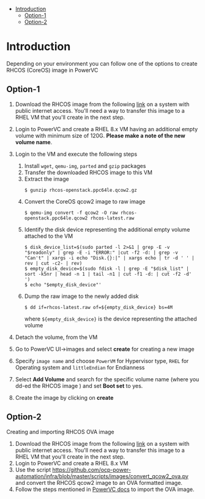 - [Introduction](#introduction)
  - [Option-1](#option-1)
  - [Option-2](#option-2)

# Introduction
Depending on your environment you can follow one of the options to create RHCOS (CoreOS) image in PowerVC

## Option-1

1. Download the RHCOS image from the following [link](https://mirror.openshift.com/pub/openshift-v4/ppc64le/dependencies/rhcos/4.8/latest/rhcos-openstack.ppc64le.qcow2.gz) on a system with public internet access.
You'll need a way to transfer this image to a RHEL VM that you'll create in the next step.
2. Login to PowerVC and create a RHEL 8.x VM having an additional empty volume with minimum size of 120G. **Please make a note of the new volume name**.
3. Login to the VM and execute the following steps
   1. Install `wget`, `qemu-img`, `parted` and `gzip` packages
   2. Transfer the downloaded RHCOS image to this VM
   3. Extract the image
      ```
      $ gunzip rhcos-openstack.ppc64le.qcow2.gz
      ```
   4. Convert the CoreOS qcow2 image to raw image
      ```
      $ qemu-img convert -f qcow2 -O raw rhcos-openstack.ppc64le.qcow2 rhcos-latest.raw
      ```
   5. Identify the disk device representing the additional empty volume attached to the VM
      ```
      $ disk_device_list=$(sudo parted -l 2>&1 | grep -E -v "$readonly" | grep -E -i "ERROR:" |cut -f2 -d: | grep -v "Can't" | xargs -i echo "Disk.{}:|" | xargs echo | tr -d ' ' | rev | cut -c2- | rev)
      $ empty_disk_device=$(sudo fdisk -l | grep -E "$disk_list" | sort -k5nr | head -n 1 | tail -n1 | cut -f1 -d: | cut -f2 -d' ')
      $ echo "$empty_disk_device"'
      ```
   6. Dump the raw image to the newly added disk
      ```
      $ dd if=rhcos-latest.raw of=${empty_disk_device} bs=4M
      ```
      where `${empty_disk_device}` is the device representing the attached volume

4. Detach the volume, from the VM

5. Go to PowerVC UI->images and select **create** for creating a new image

6. Specify `image name` and choose `PowerVM` for Hypervisor type, `RHEL` for Operating system and `littleEndian` for Endianness

7.  Select **Add Volume** and search for the specific volume name (where you dd-ed the RHCOS image ) and set **Boot set** to yes.

8.  Create the image by clicking on **create**

## Option-2

Creating and importing RHCOS OVA image

1. Download the RHCOS image from the following [link](https://mirror.openshift.com/pub/openshift-v4/ppc64le/dependencies/rhcos/4.8/latest/rhcos-openstack.ppc64le.qcow2.gz) on a system with public internet access.
You'll need a way to transfer this image to a RHEL VM that you'll create in the next step.
2. Login to PowerVC and create a RHEL 8.x VM
3. Use the script https://github.com/ocp-power-automation/infra/blob/master/scripts/images/convert_qcow2_ova.py and
   convert the RHCOS qcow2 image to an OVA formatted image.
4. Follow the steps mentioned in [PowerVC docs](https://www.ibm.com/support/knowledgecenter/SSVSPA_1.4.4/com.ibm.powervc.cloud.help.doc/powervc_import_image_cloud.html) to
   import the OVA image.
